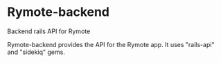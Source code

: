 # Rymote-backend
Backend rails API for Rymote

Rymote-backend provides the API for the Rymote app. It uses "rails-api" and "sidekiq" gems.